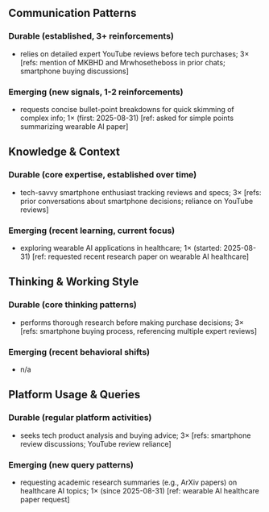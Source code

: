 ## Communication Patterns
### Durable (established, 3+ reinforcements)
- relies on detailed expert YouTube reviews before tech purchases; 3× [refs: mention of MKBHD and Mrwhosetheboss in prior chats; smartphone buying discussions]

### Emerging (new signals, 1-2 reinforcements)
- requests concise bullet-point breakdowns for quick skimming of complex info; 1× (first: 2025-08-31) [ref: asked for simple points summarizing wearable AI paper]

## Knowledge & Context
### Durable (core expertise, established over time)
- tech-savvy smartphone enthusiast tracking reviews and specs; 3× [refs: prior conversations about smartphone decisions; reliance on YouTube reviews]

### Emerging (recent learning, current focus)
- exploring wearable AI applications in healthcare; 1× (started: 2025-08-31) [ref: requested recent research paper on wearable AI healthcare]

## Thinking & Working Style
### Durable (core thinking patterns)
- performs thorough research before making purchase decisions; 3× [refs: smartphone buying process, referencing multiple expert reviews]

### Emerging (recent behavioral shifts)
- n/a

## Platform Usage & Queries
### Durable (regular platform activities)
- seeks tech product analysis and buying advice; 3× [refs: smartphone review discussions; YouTube review reliance]

### Emerging (new query patterns)
- requesting academic research summaries (e.g., ArXiv papers) on healthcare AI topics; 1× (since 2025-08-31) [ref: wearable AI healthcare paper request]